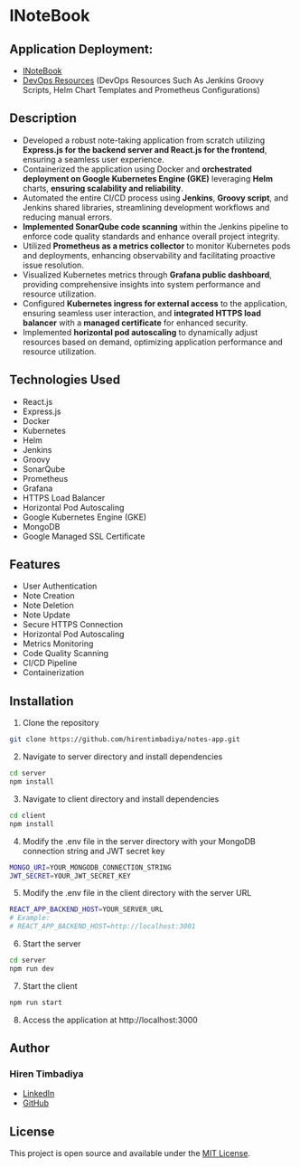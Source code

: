# INoteBook

## Application Deployment:
- [INoteBook](https://inote.hirentimbadiya.me/)
- [DevOps Resources](https://github.com/hirentimbadiya/notesapp-devops/) (DevOps Resources Such As Jenkins Groovy Scripts, Helm Chart Templates and Prometheus Configurations)

## Description
- Developed a robust note-taking application from scratch utilizing **Express.js for the backend server and React.js for the frontend**, ensuring a seamless user experience.
- Containerized the application using Docker and **orchestrated deployment on Google Kubernetes Engine (GKE)** leveraging **Helm** charts, **ensuring scalability and reliability**.
- Automated the entire CI/CD process using **Jenkins**, **Groovy script**, and Jenkins shared libraries, streamlining development workflows and reducing manual errors.
- **Implemented SonarQube code scanning** within the Jenkins pipeline to enforce code quality standards and enhance overall project integrity.
- Utilized **Prometheus as a metrics collector** to monitor Kubernetes pods and deployments, enhancing observability and facilitating proactive issue resolution.
- Visualized Kubernetes metrics through **Grafana public dashboard**, providing comprehensive insights into system performance and resource utilization.
- Configured **Kubernetes ingress for external access** to the application, ensuring seamless user interaction, and **integrated HTTPS load balancer** with a **managed certificate** for enhanced security.
- Implemented **horizontal pod autoscaling** to dynamically adjust resources based on demand, optimizing application performance and resource utilization.

## Technologies Used
- React.js
- Express.js
- Docker
- Kubernetes
- Helm
- Jenkins
- Groovy
- SonarQube
- Prometheus
- Grafana
- HTTPS Load Balancer
- Horizontal Pod Autoscaling
- Google Kubernetes Engine (GKE)
- MongoDB
- Google Managed SSL Certificate

## Features
- User Authentication
- Note Creation
- Note Deletion
- Note Update
- Secure HTTPS Connection
- Horizontal Pod Autoscaling
- Metrics Monitoring
- Code Quality Scanning
- CI/CD Pipeline
- Containerization

## Installation
1. Clone the repository
```bash
git clone https://github.com/hirentimbadiya/notes-app.git
```

2. Navigate to server directory and install dependencies
```bash
cd server
npm install
```

3. Navigate to client directory and install dependencies
```bash
cd client
npm install
```

4. Modify the .env file in the server directory with your MongoDB connection string and JWT secret key
```bash
MONGO_URI=YOUR_MONGODB_CONNECTION_STRING
JWT_SECRET=YOUR_JWT_SECRET_KEY
```

5. Modify the .env file in the client directory with the server URL
```bash
REACT_APP_BACKEND_HOST=YOUR_SERVER_URL
# Example: 
# REACT_APP_BACKEND_HOST=http://localhost:3001
```

6. Start the server
```bash
cd server
npm run dev
```

7. Start the client
```bash
npm run start
```

8. Access the application at http://localhost:3000

## Author
### Hiren Timbadiya
- [LinkedIn](https://linkedin.com/in/hirentimbadiya74/)
- [GitHub](https://github.com/hirentimbadiya/)

## License
This project is open source and available under the [MIT License](LICENSE).
